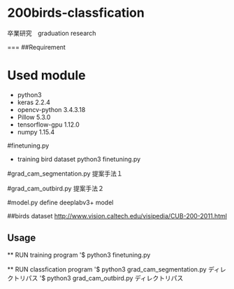 # 200birds-classfication
卒業研究　graduation research

===
##Requirement
# Used module
* python3
* keras 2.2.4
* opencv-python 3.4.3.18
* Pillow 5.3.0
* tensorflow-gpu 1.12.0
* numpy 1.15.4

#finetuning.py
* training bird dataset
python3 finetuning.py

#grad_cam_segmentation.py
提案手法１

#grad_cam_outbird.py
提案手法２

#model.py
define deeplabv3+ model

##birds dataset
http://www.vision.caltech.edu/visipedia/CUB-200-2011.html

## Usage
** RUN  training program
 '$ python3 finetuning.py

** RUN classfication program
 '$ python3 grad_cam_segmentation.py ディレクトリパス
 '$ python3 grad_cam_outbird.py ディレクトリパス
